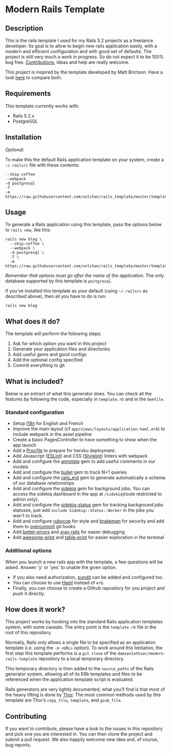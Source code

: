 # Modern Rails Template

## Description

This is the rails template I used for my Rails 5.2 projects as a freelance developer. Its goal is to allow to begin new rails application easily, with a modern and efficient configuration and with good set of defaults. The project is still very much a work in progress. So do not expect it to be 100% bug free. [Contributions][], ideas and help are really welcome.

This project is inspired by the template developed by Matt Brictson. Have a look [here][] to compare both.

## Requirements

This template currently works with:

* Rails 5.2.x
* PostgreSQL

## Installation

_Optional._

To make this the default Rails application template on your system, create a `~/.railsrc` file with these contents:

```
--skip-coffee
--webpack
-d postgresql
-T
-m https://raw.githubusercontent.com/volchan/rails_template/master/template.rb
```

## Usage

To generate a Rails application using this template, pass the options below to `rails new`, like this:

```
rails new blog \
  --skip-coffee \
  --webpack \
  -d postgresql \
  -T \
  -m https://raw.githubusercontent.com/volchan/rails_template/master/template.rb
```

_Remember that options must go after the name of the application._ The only database supported by this template is `postgresql`.

If you’ve installed this template as your default (using `~/.railsrc` as described above), then all you have to do is run:

```
rails new blog
```

## What does it do?

The template will perform the following steps:

1. Ask for which option you want in this project
1. Generate your application files and directories
1. Add useful gems and good configs
1. Add the optional config specified
1. Commit everything to git

## What is included?

Below is an extract of what this generator does. You can check all the features by following the code, especially in `template.rb` and in the `Gemfile`.

### Standard configuration

* Setup [I18n][] for English and French
* Improve the main layout (cf `app/views/layouts/application.haml.erb`) to include webpack in the asset pipeline
* Create a basic PagesController to have something to show when the app launch
* Add a [Procfile][] to prepare for heroku deployment.
* Add Javascript ([ESLint][]) and CSS ([Stylelint][]) linters with webpack
* Add and configure the [annotate][] gem to add useful comments in our models
* Add and configure the [bullet][] gem to track N+1 queries
* Add and configure the [rails_erd][] gem to generate automatically a schema of our database relationships
* Add and configure the [sidekiq][] gem for background jobs. You can access the sidekiq dashboard in the app at `/sidekiq`(route restricted to admin only).
* Add and configure the [sidekiq-status][] gem for tracking background jobs statuses, just add `include Sidekiq::Status::Worker` in the jobs you wan't to track.
* Add and configure [rubocop][] for style and [brakeman][] for security and add them to [overcommit][] git hooks
* Add [better-errors][] and [xray-rails][] for easier debugging
* Add [awesome-print][] and [table-print][] for easier exploration in the terminal

### Additional options

When you launch a new rails app with the template, a few questions will be asked. Answer 'y' or 'yes' to unable the given option.

* If you also need authorization, [pundit][] can be added and configured too.
* You can choose to use [Haml][] instead of `erb`.
* Finally, you can choose to create a Github repository for you project and push it directly.

## How does it work?

This project works by hooking into the standard Rails application templates system, with some caveats. The entry point is the `template.rb` file in the root of this repository.

Normally, Rails only allows a single file to be specified as an application template (i.e. using the `-m <URL>` option). To work around this limitation, the first step this template performs is a `git clone` of the `damienlethiec/modern-rails-template` repository to a local temporary directory.

This temporary directory is then added to the `source_paths` of the Rails generator system, allowing all of its ERb templates and files to be referenced when the application template script is evaluated.

Rails generators are very lightly documented; what you’ll find is that most of the heavy lifting is done by [Thor][]. The most common methods used by this template are Thor’s `copy_file`, `template`, and `gsub_file`.

## Contributing

If you want to contribute, please have a look to the issues in this repository and pick one you are interested in. You can then clone the project and submit a pull request. We also happily welcome new idea and, of course, bug reports.

[thor]: https://github.com/erikhuda/thor
[here]: https://github.com/mattbrictson/rails-template
[contributions]: https://github.com/volchan/rails_template#contributing
[procfile]: https://devcenter.heroku.com/articles/procfile
[i18n]: http://guides.rubyonrails.org/i18n.html
[eslint]: https://eslint.org/
[stylelint]: https://stylelint.io/
[friendly_id]: https://github.com/norman/friendly_id
[annotate]: https://github.com/ctran/annotate_models
[bullet]: https://github.com/flyerhzm/bullet
[rails_erd]: https://github.com/voormedia/rails-erd
[sidekiq]: https://github.com/mperham/sidekiq
[sidekiq-status]: https://github.com/utgarda/sidekiq-status
[rubocop]: http://rubocop.readthedocs.io/en/latest/
[brakeman]: https://brakemanscanner.org/
[overcommit]: https://github.com/brigade/overcommit
[better-errors]: https://github.com/charliesome/better_errors
[xray-rails]: https://github.com/brentd/xray-rails
[awesome-print]: https://github.com/michaeldv/awesome_print
[table-print]: https://github.com/arches/table_print
[git-flow]: https://github.com/nvie/gitflow
[devise]: https://github.com/plataformatec/devise
[pundit]: https://github.com/varvet/pundit
[haml]: http://haml.info/
